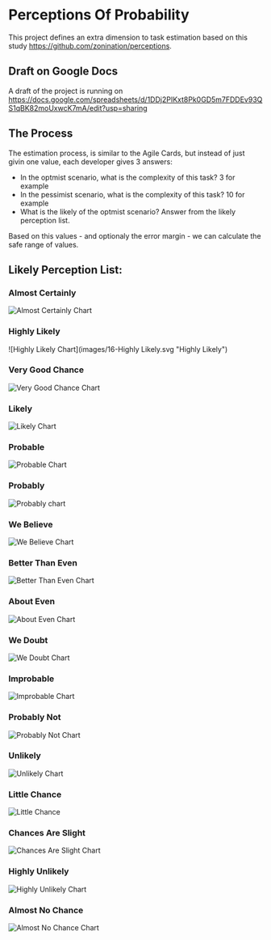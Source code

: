 # Perceptions Of Probability
This project defines an extra dimension to task estimation based on this study https://github.com/zonination/perceptions.

## Draft on Google Docs
A draft of the project is running on https://docs.google.com/spreadsheets/d/1DDj2PIKxt8Pk0GD5m7FDDEv93QS1qBK82moUxwcK7mA/edit?usp=sharing

## The Process

The estimation process, is similar to the Agile Cards, but instead of just givin one value, each developer gives 3 answers:
- In the optmist scenario, what is the complexity of this task? 3 for example
- In the pessimist scenario, what is the complexity of this task? 10 for example
- What is the likely of the optmist scenario? Answer from the likely perception list.

Based on this values - and optionaly the error margin - we can calculate the safe range of values.

## Likely Perception List:

### Almost Certainly
  ![Almost Certainly Chart](images/17-Almost-Certainly.svg "Almost Certainly")
### Highly Likely
  ![Highly Likely Chart](images/16-Highly Likely.svg "Highly Likely")
### Very Good Chance
  ![Very Good Chance Chart](images/15-Very-Good-Chance.svg "Very Good Chance")
### Likely
  ![Likely Chart](images/14-Likely.svg "Likely")
### Probable
  ![Probable Chart](images/13-Probable.svg "Probable")
### Probably
  ![Probably chart](images/12-Probably.svg "Probably")
### We Believe	 
  ![We Believe Chart](images/11-We-Believe.svg "We Believe")
### Better Than Even
  ![Better Than Even Chart](images/10-Better-Than-Even.svg "Better Than Even")
### About Even
  ![About Even Chart](images/9-About-Even.svg "About Even")
### We Doubt
  ![We Doubt Chart](images/8-We-Doubt.svg "We Doubt")
### Improbable
  ![Improbable Chart](images/7-Improbable.svg "Improbable")
### Probably Not
  ![Probably Not Chart](images/6-Probably-Not.svg "Probably Not")
### Unlikely
  ![Unlikely Chart](images/5-Unlikely.svg "Unlikely")
### Little Chance
  ![Little Chance](images/4-Little-Chance.svg "Little Chance")
### Chances Are Slight
  ![Chances Are Slight Chart](images/3-Chances-Are-Slight.svg "Chances Are Slight")
### Highly Unlikely
  ![Highly Unlikely Chart](images/2-Highly-Unlikely.svg "Highly Unlikely")
### Almost No Chance
  ![Almost No Chance Chart](images/1-Almost-No-Change.svg "Almost no Chance")
